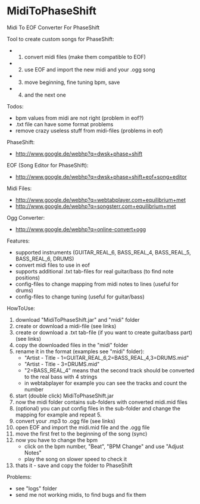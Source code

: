 MidiToPhaseShift
================

Midi To EOF Converter For PhaseShift

Tool to create custom songs for PhaseShift:
- 1. convert midi files (make them compatible to EOF)
- 2. use EOF and import the new midi and your .ogg song
- 3. move beginning, fine tuning bpm, save
- 4. and the next one

Todos:
- bpm values from midi are not right (problem in eof?)
- .txt file can have some format problems
- remove crazy useless stuff from midi-files (problems in eof) 

PhaseShift:
- http://www.google.de/webhp?q=dwsk+phase+shift

EOF (Song Editor for PhaseShift):
- http://www.google.de/webhp?q=dwsk+phase+shift+eof+song+editor

Midi Files:
- http://www.google.de/webhp?q=webtabplayer.com+equilibrium+met
- http://www.google.de/webhp?q=songsterr.com+equilibrium+met

Ogg Converter:
- http://www.google.de/webhp?q=online-convert+ogg

Features:
- supported instruments (GUITAR_REAL_6, BASS_REAL_4, BASS_REAL_5, BASS_REAL_6, DRUMS)
- convert midi files to use in eof
- supports additional .txt tab-files for real guitar/bass (to find note positions)
- config-files to change mapping from midi notes to lines (useful for drums)
- config-files to change tuning (useful for guitar/bass)

HowToUse:
1. download "MidiToPhaseShift.jar" and "midi" folder
2. create or download a midi-file (see links)
3. create or download a .txt tab-file (if you want to create guitar/bass part)(see links)
4. copy the downloaded files in the "midi" folder
5. rename it in the format (examples see "midi" folder):
    - "Artist - Title - 1=GUITAR_REAL_6,2=BASS_REAL_4,3=DRUMS.mid"
    - "Artist - Title - 3=DRUMS.mid" 
    - "2=BASS_REAL_4" means that the second track should be converted to the real bass with 4 strings
    - in webtabplayer for example you can see the tracks and count the number
6. start (double click) MidiToPhaseShift.jar
7. now the midi folder contains sub-folders with converted midi.mid files
8. (optional) you can put config files in the sub-folder and change the mapping for example and repeat 5.
9. convert your .mp3 to .ogg file (see links)
10. open EOF and import the midi.mid file and the .ogg file
11. move the first fret to the beginning of the song (sync)
12. now you have to change the bpm
    - click on the bpm number, "Beat", "BPM Change" and use "Adjust Notes"
    - play the song on slower speed to check it
12. thats it - save and copy the folder to PhaseShift

Problems:
- see "logs" folder
- send me not working midis, to find bugs and fix them